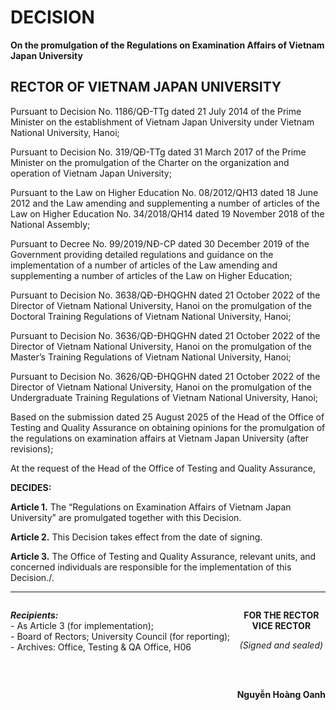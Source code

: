 # DECISION
**On the promulgation of the Regulations on Examination Affairs of Vietnam Japan University**

## RECTOR OF VIETNAM JAPAN UNIVERSITY

Pursuant to Decision No. 1186/QĐ-TTg dated 21 July 2014 of the Prime Minister on the establishment of Vietnam Japan University under Vietnam National University, Hanoi;

Pursuant to Decision No. 319/QĐ-TTg dated 31 March 2017 of the Prime Minister on the promulgation of the Charter on the organization and operation of Vietnam Japan University;

Pursuant to the Law on Higher Education No. 08/2012/QH13 dated 18 June 2012 and the Law amending and supplementing a number of articles of the Law on Higher Education No. 34/2018/QH14 dated 19 November 2018 of the National Assembly;

Pursuant to Decree No. 99/2019/NĐ-CP dated 30 December 2019 of the Government providing detailed regulations and guidance on the implementation of a number of articles of the Law amending and supplementing a number of articles of the Law on Higher Education;

Pursuant to Decision No. 3638/QĐ-ĐHQGHN dated 21 October 2022 of the Director of Vietnam National University, Hanoi on the promulgation of the Doctoral Training Regulations of Vietnam National University, Hanoi;

Pursuant to Decision No. 3636/QĐ-ĐHQGHN dated 21 October 2022 of the Director of Vietnam National University, Hanoi on the promulgation of the Master’s Training Regulations of Vietnam National University, Hanoi;

Pursuant to Decision No. 3626/QĐ-ĐHQGHN dated 21 October 2022 of the Director of Vietnam National University, Hanoi on the promulgation of the Undergraduate Training Regulations of Vietnam National University, Hanoi;

Based on the submission dated 25 August 2025 of the Head of the Office of Testing and Quality Assurance on obtaining opinions for the promulgation of the regulations on examination affairs at Vietnam Japan University (after revisions);

At the request of the Head of the Office of Testing and Quality Assurance,

**DECIDES:**

**Article 1.** The “Regulations on Examination Affairs of Vietnam Japan University” are promulgated together with this Decision.

**Article 2.** This Decision takes effect from the date of signing.

**Article 3.** The Office of Testing and Quality Assurance, relevant units, and concerned individuals are responsible for the implementation of this Decision./.

***
<div style="display: flex; justify-content: space-between;">
  <div>
    <p>
      <strong><em>Recipients:</em></strong><br>
      - As Article 3 (for implementation);<br>
      - Board of Rectors; University Council (for reporting);<br>
      - Archives: Office, Testing & QA Office, H06
    </p>
  </div>
  <div style="text-align: center;">
    <p>
      <strong>FOR THE RECTOR<br>
      VICE RECTOR</strong>
    </p>
    <p>
      <em>(Signed and sealed)</em>
    </p>
    <br>
    <br>
    <p>
      <strong>Nguyễn Hoàng Oanh</strong>
    </p>
  </div>
</div>
